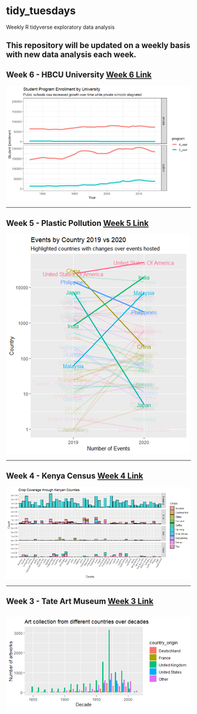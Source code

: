 # tidy_tuesdays
Weekly R tidyverse exploratory data analysis

This repository will be updated on a weekly basis with new data analysis each week. 
----------------------------------------------------------------------------------
## Week 6 - HBCU University [Week 6 Link](https://github.com/Tgordon523/tidy_tuesdays/tree/main/02-02-2021)
![Notable Plot](https://github.com/Tgordon523/tidy_tuesdays/blob/main/02-02-2021/plots/student_unversity_program_enrollments.png)

----------------------------------------------------------------------------------
## Week 5 - Plastic Pollution [Week 5 Link](https://github.com/Tgordon523/tidy_tuesdays/tree/main/01-26-2021)
![Notable Plot](https://github.com/Tgordon523/tidy_tuesdays/blob/main/01-26-2021/plots/Events_by_Country_2019_vs_2020.png)

----------------------------------------------------------------------------------
## Week 4 - Kenya Census [Week 4 Link](https://github.com/Tgordon523/tidy_tuesdays/tree/main/01-19-2021)
![Notable Plot](https://github.com/Tgordon523/tidy_tuesdays/blob/main/01-19-2021/plots/Crops_Across_Kenyan_Counties.png)

----------------------------------------------------------------------------------
## Week 3 - Tate Art Museum [Week 3 Link](https://github.com/Tgordon523/tidy_tuesdays/tree/main/01-12-2021)
![Notable Plot](https://github.com/Tgordon523/tidy_tuesdays/blob/main/01-12-2021/plots/Art_Collection_changes_over_years.png)
----------------------------------------------------------------------------------